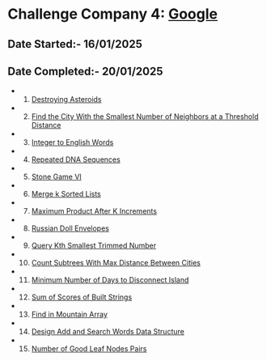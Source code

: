    # Challenge Company 4: [Google](https://www.google.co.in/)
   ## Date Started:- 16/01/2025
   ## Date Completed:- 20/01/2025
   - 1. [Destroying Asteroids](https://leetcode.com/problems/destroying-asteroids/description/)
   - 2. [Find the City With the Smallest Number of Neighbors at a Threshold Distance](https://leetcode.com/problems/find-the-city-with-the-smallest-number-of-neighbors-at-a-threshold-distance/description/)
   - 3. [Integer to English Words](https://leetcode.com/problems/integer-to-english-words/description/)
   - 4. [Repeated DNA Sequences](https://leetcode.com/problems/repeated-dna-sequences/submissions/)
   - 5. [Stone Game VI](https://leetcode.com/problems/stone-game-vi/description/)
   - 6. [Merge k Sorted Lists](https://leetcode.com/problems/merge-k-sorted-lists/description/)
   - 7. [Maximum Product After K Increments](https://leetcode.com/problems/maximum-product-after-k-increments/description/)
   - 8. [Russian Doll Envelopes](https://leetcode.com/problems/russian-doll-envelopes/description/)
   - 9. [Query Kth Smallest Trimmed Number](https://leetcode.com/problems/query-kth-smallest-trimmed-number/description/)
   - 10. [Count Subtrees With Max Distance Between Cities](https://leetcode.com/problems/count-subtrees-with-max-distance-between-cities/description/)
   - 11. [Minimum Number of Days to Disconnect Island](https://leetcode.com/problems/minimum-number-of-days-to-disconnect-island/description/)
   - 12. [Sum of Scores of Built Strings](https://leetcode.com/problems/sum-of-scores-of-built-strings/description/)
   - 13. [Find in Mountain Array](https://leetcode.com/problems/find-in-mountain-array/description/)
   - 14. [Design Add and Search Words Data Structure](https://leetcode.com/problems/design-add-and-search-words-data-structure/description/)
   - 15. [Number of Good Leaf Nodes Pairs](https://leetcode.com/problems/number-of-good-leaf-nodes-pairs/description/)
